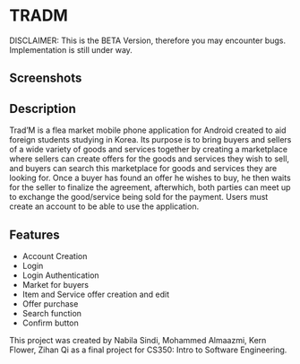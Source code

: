 # TRADM

DISCLAIMER: This is the BETA Version, therefore you may encounter bugs. Implementation is still under way.

## Screenshots

## Description

Trad’M is a flea market mobile phone application for Android created to aid foreign students studying in Korea. 
Its purpose is to bring buyers and sellers of a wide variety of goods and services together by creating a marketplace where sellers can create offers for the goods and services they wish to sell, and buyers can search this marketplace for goods and services they are looking for.
Once a buyer has found an offer he wishes to buy, he then waits for the seller to finalize the agreement, afterwhich, both parties can meet up to exchange the good/service being sold for the payment. 
Users must create an account to be able to use the application.

## Features
* Account Creation
* Login
* Login Authentication 
* Market for buyers
* Item and Service offer creation and edit
* Offer purchase
* Search function
* Confirm button



This project was created by 
Nabila Sindi, Mohammed Almaazmi, Kern Flower, Zihan Qi as a final project for CS350: Intro to Software Engineering.

